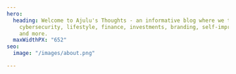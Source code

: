 ```yaml
---
hero:
  heading: Welcome to Ajulu's Thoughts - an informative blog where we talk about tech,
    cybersecurity, lifestyle, finance, investments, branding, self-improvement, apps,
    and more.
  maxWidthPX: "652"
seo:
  image: "/images/about.png"

---
```

